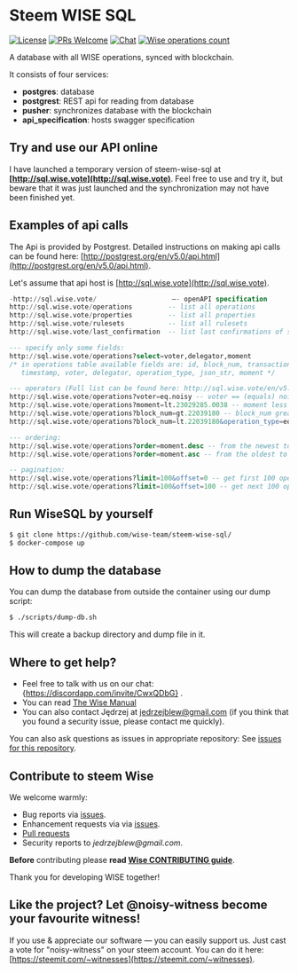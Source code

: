 # Steem WISE SQL

<!--§ data.config.repository.readme.generateDefaultBadges(data) §-->
[![License](https://img.shields.io/github/license/wise-team/steem-wise-sql.svg?style=flat-square)](https://github.com/wise-team/steem-wise-sql/blob/master/LICENSE) [![PRs Welcome](https://img.shields.io/badge/PRs-welcome-brightgreen.svg?style=flat-square)](http://makeapullrequest.com) [![Chat](https://img.shields.io/badge/chat%20on%20discord-6b11ff.svg?style=flat-square)](https://discordapp.com/invite/CwxQDbG) [![Wise operations count](https://img.shields.io/badge/dynamic/json.svg?label=wise%20operations%20count&url=http%3A%2F%2Fsql.wise.vote%3A%2Foperations%3Fselect%3Dcount&query=%24%5B0%5D.count&colorB=blue&style=flat-square)](http://sql.wise.vote/operations?select=moment,delegator,voter,operation_type&order=moment.desc)
<!--§§.-->

A database with all WISE operations, synced with blockchain.

It consists of four services: 
- **postgres**: database
- **postgrest**: REST api for reading from database
- **pusher**: synchronizes database with the blockchain
- **api_specification**: hosts swagger specification



## Try and use our API online

I have launched a temporary version of steem-wise-sql at **<!--§ "[" + data.config.sql.endpoint.schema + "://" + data.config.sql.endpoint.host + "](" + data.config.sql.endpoint.schema + "://" + data.config.sql.endpoint.host + ")" §-->[http://sql.wise.vote](http://sql.wise.vote)<!--§§.-->**. Feel free to use and try it, but beware that it was just launched and the synchronization may not have been finished yet.



## Examples of api calls

The Api is provided by Postgrest. Detailed instructions on making api calls can be found here: [http://postgrest.org/en/v5.0/api.html](http://postgrest.org/en/v5.0/api.html).

Let's assume that api host is <!--§ "[" + data.config.sql.endpoint.schema + "://" + data.config.sql.endpoint.host + "](" + data.config.sql.endpoint.schema + "://" + data.config.sql.endpoint.host + ")" §-->[http://sql.wise.vote](http://sql.wise.vote)<!--§§.-->.

<!--§ value.replace(/https?:\/\/[^\/]+\//gmui, d(data.config.sql.endpoint.schema + "://" + data.config.sql.endpoint.host) + "/") §-->
```sql
-http://sql.wise.vote/                   —- openAPI specification
http://sql.wise.vote/operations         -- list all operations
http://sql.wise.vote/properties         -- list all properties
http://sql.wise.vote/rulesets           -- list all rulesets
http://sql.wise.vote/last_confirmation  -- list last confirmations of specified users (moment of the last activity of a daemon)

--- specify only some fields:
http://sql.wise.vote/operations?select=voter,delegator,moment
/* in operations table available fields are: id, block_num, transaction_num, transaction_id, 
   timestamp, voter, delegator, operation_type, json_str, moment */

--- operators (Full list can be found here: http://sql.wise.vote/en/v5.0/api.html)
http://sql.wise.vote/operations?voter=eq.noisy -- voter == (equals) noisy
http://sql.wise.vote/operations?moment=lt.23029285.0038 -- moment less than 23029285.0038. Format of moment is block_num.trx_num (trx_num is padded with zeros to four digits)
http://sql.wise.vote/operations?block_num=gt.22039180 -- block_num greater than 22039180
http://sql.wise.vote/operations?block_num=lt.22039180&operation_type=eq.set_rules -- block_num less than 22039180 & operation_type==set_rules

--- ordering:
http://sql.wise.vote/operations?order=moment.desc -- from the newest to the oldest
http://sql.wise.vote/operations?order=moment.asc -- from the oldest to the newest

-- pagination:
http://sql.wise.vote/operations?limit=100&offset=0 -- get first 100 operations
http://sql.wise.vote/operations?limit=100&offset=100 -- get next 100 operations
```
<!--§§.-->





## Run WiseSQL by yourself

```bash
$ git clone https://github.com/wise-team/steem-wise-sql/
$ docker-compose up
```



## How to dump the database

You can dump the database from outside the container using our dump script:

```bash
$ ./scripts/dump-db.sh
```
This will create a backup directory and dump file in it.



<!--§ data.config.repository.readme.generateHelpMd(data) §-->
## Where to get help?

- Feel free to talk with us on our chat: {https://discordapp.com/invite/CwxQDbG} .
- You can read [The Wise Manual]({https://wise.vote/introduction})
- You can also contact Jędrzej at jedrzejblew@gmail.com (if you think that you found a security issue, please contact me quickly).

You can also ask questions as issues in appropriate repository: See [issues for this repository](https://github.com/wise-team/steem-wise-sql/issues).

<!--§§.-->


<!--§ data.config.repository.readme.generateHelpUsMd(data) §-->
## Contribute to steem Wise

We welcome warmly:

- Bug reports via [issues](https://github.com/wise-team/steem-wise-sql).
- Enhancement requests via via [issues](https://github.com/wise-team/steem-wise-sql/issues).
- [Pull requests](https://github.com/wise-team/steem-wise-sql/pulls)
- Security reports to _jedrzejblew@gmail.com_.

**Before** contributing please **read [Wise CONTRIBUTING guide](https://github.com/wise-team/steem-wise-core/blob/master/CONTRIBUTING.md)**.

Thank you for developing WISE together!



## Like the project? Let @noisy-witness become your favourite witness!

If you use & appreciate our software — you can easily support us. Just cast a vote for "noisy-witness" on your steem account. You can do it here: [https://steemit.com/~witnesses](https://steemit.com/~witnesses).

<!--§§.-->


<!-- Prayer: Gloria Patri, et Filio, et Spiritui Sancto, sicut erat in principio et nunc et semper et in saecula saeculorum. Amen. In te, Domine, speravi: non confundar in aeternum. -->
